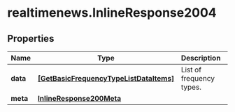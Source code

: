 # realtimenews.InlineResponse2004

## Properties

Name | Type | Description | Notes
------------ | ------------- | ------------- | -------------
**data** | [**[GetBasicFrequencyTypeListDataItems]**](GetBasicFrequencyTypeListDataItems.md) | List of frequency types. | [optional] 
**meta** | [**InlineResponse200Meta**](InlineResponse200Meta.md) |  | [optional] 



